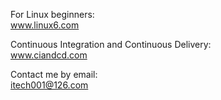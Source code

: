 
For Linux beginners:   
www.linux6.com  

Continuous Integration and Continuous Delivery:  
www.ciandcd.com  

Contact me by email:   
itech001@126.com  
